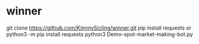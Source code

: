 # winner

git clone https://github.com/KimmySicling/winner.git
pip install requests or python3 -m pip install requests
python3 Demo-spot-market-making-bot.py
